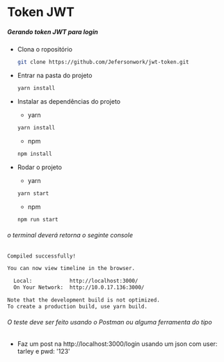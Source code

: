 # Token JWT
##### Gerando token JWT para login

- Clona o ropositório

  ```bash
  git clone https://github.com/Jefersonwork/jwt-token.git
  ```

- Entrar na pasta do projeto

  ```bash
  yarn install
  ```

- Instalar as dependências do projeto
 
   * yarn
  ```bash
  yarn install
  ```

  * npm
  ```bash
  npm install
  ```
- Rodar o projeto
 
   * yarn
  ```bash
  yarn start
  ```

  * npm
  ```bash
  npm run start
  ```
###### o terminal deverá retorna o seginte console
```bash
Compiled successfully!

You can now view timeline in the browser.

  Local:            http://localhost:3000/
  On Your Network:  http://10.0.17.136:3000/

Note that the development build is not optimized.
To create a production build, use yarn build.
```

###### O teste deve ser feito usando o Postman ou alguma ferramenta do tipo

- Faz um post na http://localhost:3000/login usando um json com user: tarley e pwd: '123'